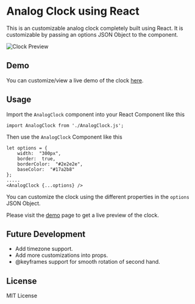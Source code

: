# Analog Clock using React

This is an customizable analog clock completely built using React. It is customizable by passing an options JSON Object to the component.

![Clock Preview](https://imgur.com/3kV92PJ.png)

## Demo
You can customize/view a live demo of the clock [here](http://vishnuramana.github.io/analogclock).

## Usage
Import the  `AnalogClock` component into your React Component like this

    import AnalogClock from './AnalogClock.js';
Then use the `AnalogClock` Component like this

    let options = {
        width:  "300px",
        border:  true,
        borderColor:  "#2e2e2e",
        baseColor:  "#17a2b8"
    };
    .....
    <AnalogClock {...options} />

You can customize the clock using the different properties in the `options` JSON Object. 

Please visit the [demo](http://vishnuramana.github.io/analogclock) page to get a live preview of the clock.

## Future Development

  - Add timezone support.
  - Add more customizations into props.
  - @keyframes support for smooth rotation of second hand.

License
----

MIT License
